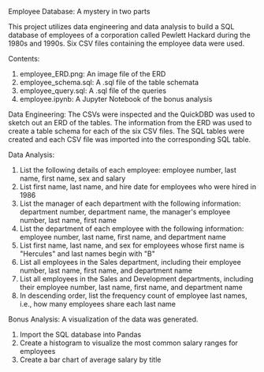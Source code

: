 Employee Database: A mystery in two parts

This project utilizes data engineering and data analysis to build a SQL database of employees of a corporation called Pewlett Hackard during the 1980s and 1990s. Six CSV files containing the employee data were used.

Contents:
1. employee_ERD.png: An image file of the ERD
2. employee_schema.sql: A .sql file of the table schemata
3. employee_query.sql: A .sql file of the queries
4. employee.ipynb: A Jupyter Notebook of the bonus analysis

Data Engineering:
The CSVs were inspected and the QuickDBD was used to sketch out an ERD of the tables. The information from the ERD was used to create a table schema for each of the six CSV files. The SQL tables were created and each CSV file was imported into the corresponding SQL table.

Data Analysis:
1. List the following details of each employee: employee number, last name, first name, sex and salary
2. List first name, last name, and hire date for employees who were hired in 1986
3. List the manager of each department with the following information: department number, department name, the manager's employee number, last name, first name
4. List the department of each employee with the following information: employee number, last name, first name, and department name
5. List first name, last name, and sex for employees whose first name is "Hercules" and last names begin with "B"
6. List all employees in the Sales department, including their employee number, last name, first name, and department name
7. List all employees in the Sales and Development departments, including their employee number, last name, first name, and department name
8. In descending order, list the frequency count of employee last names, i.e., how many employees share each last name

Bonus Analysis: A visualization of the data was generated.
1. Import the SQL database into Pandas
2. Create a histogram to visualize the most common salary ranges for employees
3. Create a bar chart of average salary by title

